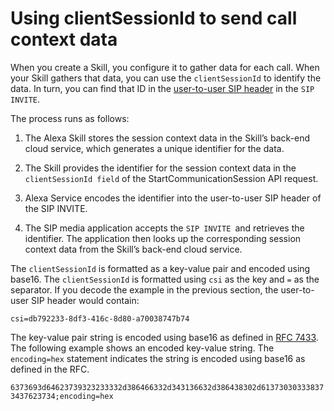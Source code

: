 # Using clientSessionId to send call context data<a name="call-context-data"></a>

When you create a Skill, you configure it to gather data for each call\. When your Skill gathers that data, you can use the `clientSessionId` to identify the data\. In turn, you can find that ID in the [user\-to\-user SIP header](https://datatracker.ietf.org/doc/html/rfc7433) in the `SIP INVITE`\. 

The process runs as follows:

1. The Alexa Skill stores the session context data in the Skill’s back\-end cloud service, which generates a unique identifier for the data\.

1. The Skill provides the identifier for the session context data in the `clientSessionId field` of the StartCommunicationSession API request\. 

1. Alexa Service encodes the identifier into the user\-to\-user SIP header of the SIP INVITE\. 

1. The SIP media application accepts the `SIP INVITE `and retrieves the identifier\. The application then looks up the corresponding session context data from the Skill’s back\-end cloud service\.

The `clientSessionId` is formatted as a key\-value pair and encoded using base16\. The `clientSessionId` is formatted using `csi` as the key and `=` as the separator\. If you decode the example in the previous section, the user\-to\-user SIP header would contain:

`csi=db792233-8df3-416c-8d80-a70038747b74`

The key\-value pair string is encoded using base16 as defined in [RFC 7433](https://datatracker.ietf.org/doc/html/rfc7433)\. The following example shows an encoded key\-value string\. The `encoding=hex` statement indicates the string is encoded using base16 as defined in the RFC\.

`6373693d64623739323233332d386466332d343136632d386438302d613730303338373437623734;encoding=hex`